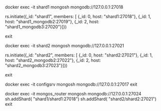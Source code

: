 docker exec -it shard1 mongosh  mongodb://127.0.0.1:27018

rs.initiate({_id: "shard1", members: [ {_id: 0, host: "shard1:27018"}, {_id: 1, host: "shard1_mongodb2:27019"}, {_id: 2, host: "shard1_mongodb3:27020"}]}) 

exit

docker exec -it shard2 mongosh mongodb://127.0.0.1:27021

rs.initiate({_id: "shard2", members: [ {_id: 0, host: "shard2:27021"}, {_id: 1, host: "shard2_mongodb2:27022"}, {_id: 2, host: "shard2_mongodb3:27023"}]})

exit

docker exec -it configsrv mongosh mongodb://127.0.0.1:27017
exit

docker exec -it mongos_router mongosh mongodb://127.0.0.1:27024
sh.addShard( "shard1/shard1:27018")
sh.addShard( "shard2/shard2:27021")
exit

